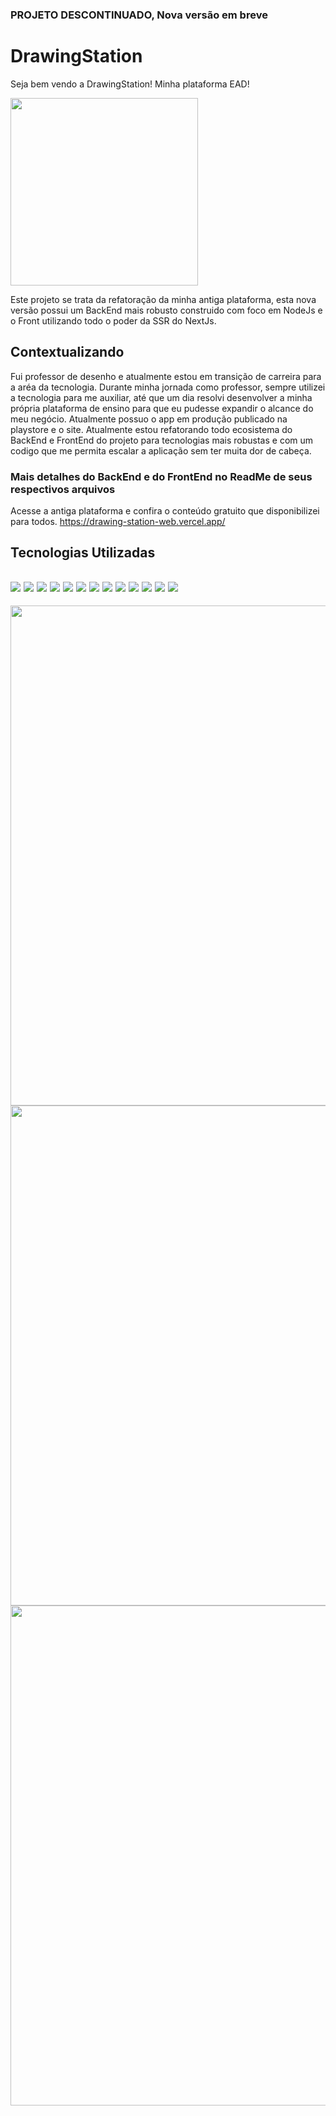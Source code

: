 ### PROJETO DESCONTINUADO, Nova versão em breve
# DrawingStation
Seja bem vendo a DrawingStation! Minha plataforma EAD!

<img src="https://user-images.githubusercontent.com/94801880/155900358-e86ee9b7-960d-4861-80fd-aa44d264d24e.png" width=300, align="center"/>

Este projeto se trata da refatoração da minha antiga plataforma, esta nova versão possui um BackEnd mais robusto construido com foco em NodeJs e o Front utilizando todo o poder da SSR do NextJs.

## Contextualizando
Fui professor de desenho e atualmente estou em transição de carreira para a aréa da tecnologia.
Durante minha jornada como professor, sempre utilizei a tecnologia para me auxiliar, até que um dia resolvi desenvolver a minha própria plataforma de ensino para que eu pudesse expandir o alcance do meu negócio.
Atualmente possuo o app em produção publicado na playstore e o site.
Atualmente estou refatorando todo ecosistema do BackEnd e FrontEnd do projeto para tecnologias mais robustas e com um codigo que me permita escalar a aplicação sem ter muita dor de cabeça.

### Mais detalhes do BackEnd e do FrontEnd no ReadMe de seus respectivos arquivos

Acesse a antiga plataforma e confira o conteúdo gratuito que disponibilizei para todos. https://drawing-station-web.vercel.app/

<div>
<h2>Tecnologias Utilizadas<h2>
<img src="https://img.shields.io/badge/node.js%20-%2343853D.svg?&style=for-the-badge&logo=node.js&logoColor=white"/> 
<img src="https://img.shields.io/badge/next.js-000000?style=for-the-badge&logo=nextdotjs&logoColor=white"/>
<img src="https://img.shields.io/badge/MySQL-005C84?style=for-the-badge&logo=mysql&logoColor=white"/>
<img src="https://img.shields.io/badge/TypeScript-007ACC?style=for-the-badge&logo=typescript&logoColor=white"/>
<img src="https://img.shields.io/badge/React-20232A?style=for-the-badge&logo=react&logoColor=61DAFB"/>
<img src="https://img.shields.io/badge/Docker-2CA5E0?style=for-the-badge&logo=docker&logoColor=white"/>
<img src="https://img.shields.io/badge/javascript%20-%23323330.svg?&style=for-the-badge&logo=javascript&logoColor=%23F7DF1E"/>
<img src="https://img.shields.io/badge/Express.js-404D59?style=for-the-badge"/>
<img src="https://img.shields.io/badge/Redux-593D88?style=for-the-badge&logo=redux&logoColor=white"/>
<img src="https://img.shields.io/badge/Sass-CC6699?style=for-the-badge&logo=sass&logoColor=white"/>
<img src="https://img.shields.io/badge/html5%20-%23E34F26.svg?&style=for-the-badge&logo=html5&logoColor=white"/>
<img src="https://img.shields.io/badge/css3%20-%231572B6.svg?&style=for-the-badge&logo=css3&logoColor=white"/>
<img src="https://img.shields.io/badge/git%20-%23F05033.svg?&style=for-the-badge&logo=git&logoColor=white"/> 
</div>

<img src="https://user-images.githubusercontent.com/94801880/211364251-f7b8b57a-b7d3-4cbf-ac6a-33599d91ad3f.png" width=800>
<img src="https://user-images.githubusercontent.com/94801880/211363938-0f902129-3068-4120-b445-d7f1a6d3c511.png" width=800>
<img src="https://user-images.githubusercontent.com/94801880/211364119-38d235cc-b2d9-43f6-ad73-fc3e2c1c594e.png" width=800>
